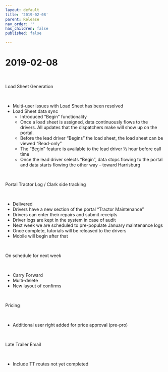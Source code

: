 ```yaml
---
layout: default
title: '2019-02-08'
parent: Release
nav_order: ''
has_children: false
published: false

---
```

# **2019-02-08**

‌

Load Sheet Generation

‌

* Multi-user issues with Load Sheet has been resolved
* Load Sheet data sync
  * Introduced “Begin” functionality
  * Once a load sheet is assigned, data continuously flows to the drivers. All updates that the dispatchers make will show up on the portal.
  * Before the lead driver “Begins” the load sheet, the load sheet can be viewed “Read-only”
  * The “Begin” feature is available to the lead driver ½ hour before call time
  * Once the lead driver selects “Begin”, data stops flowing to the portal and data starts flowing the other way – toward Harrisburg

‌

Portal Tractor Log / Clark side tracking

‌

* Delivered
* Drivers have a new section of the portal “Tractor Maintenance”
* Drivers can enter their repairs and submit receipts
* Driver logs are kept in the system in case of audit
* Next week we are scheduled to pre-populate January maintenance logs
* Once complete, tutorials will be released to the drivers
* Mobile will begin after that

‌

On schedule for next week

‌

* Carry Forward
* Multi-delete
* New layout of confirms

‌

Pricing

‌

* Additional user right added for price approval (pre-pro)

‌

Late Trailer Email

‌

* Include TT routes not yet completed